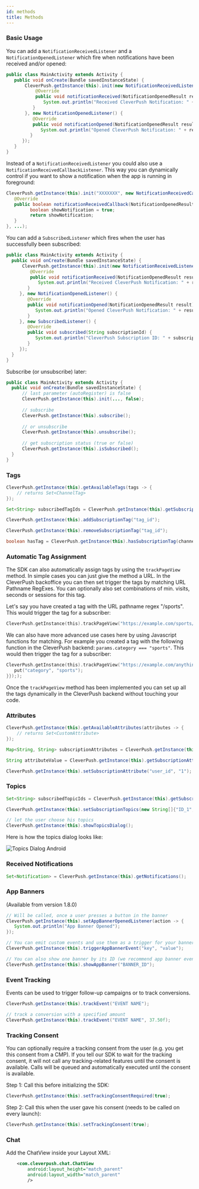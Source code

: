 ```yaml
---
id: methods
title: Methods
---
```


### Basic Usage

You can add a `NotificationReceivedListener` and a `NotificationOpenedListener` which fire when notifications have been received and/or opened:


```java
public class MainActivity extends Activity {
   public void onCreate(Bundle savedInstanceState) {
       CleverPush.getInstance(this).init(new NotificationReceivedListener() {
           @Override
           public void notificationReceived(NotificationOpenedResult result) {
              System.out.println("Received CleverPush Notification: " + result.getNotification().getTitle());
          }
       }, new NotificationOpenedListener() {
          @Override
          public void notificationOpened(NotificationOpenedResult result) {
             System.out.println("Opened CleverPush Notification: " + result.getNotification().getTitle());
         }
      });
   }
}
```


Instead of a `NotificationReceivedListener` you could also use a `NotificationReceivedCallbackListener`. This way you can dynamically control if you want to show a notification when the app is running in foreground:

```java
CleverPush.getInstance(this).init("XXXXXXX", new NotificationReceivedCallbackListener() {
   @Override
   public boolean notificationReceivedCallback(NotificationOpenedResult notificationOpenedResult) {
         boolean showNotification = true;
         return showNotification;
   }
}, ...);
```


You can add a `SubscribedListener` which fires when the user has successfully been subscribed:


```java
public class MainActivity extends Activity {
  public void onCreate(Bundle savedInstanceState) {
      CleverPush.getInstance(this).init(new NotificationReceivedListener() {
         @Override
         public void notificationReceived(NotificationOpenedResult result) {
            System.out.println("Received CleverPush Notification: " + result.getNotification().getTitle());
        }
     }, new NotificationOpenedListener() {
        @Override
        public void notificationOpened(NotificationOpenedResult result) {
           System.out.println("Opened CleverPush Notification: " + result.getNotification().getTitle());
        }
     }, new SubscribedListener() {
        @Override
        public void subscribed(String subscriptionId) {
           System.out.println("CleverPush Subscription ID: " + subscriptionId);+
        }
     });
  }
}
```


Subscribe (or unsubscribe) later:

```java
public class MainActivity extends Activity {
  public void onCreate(Bundle savedInstanceState) {
      // last parameter (autoRegister) is false
      CleverPush.getInstance(this).init(..., false);
      
      // subscribe
      CleverPush.getInstance(this).subscribe();
      
      // or unsubscribe
      CleverPush.getInstance(this).unsubscribe();
      
      // get subscription status (true or false)
      CleverPush.getInstance(this).isSubscribed();
  }
}
```


### Tags

```java
CleverPush.getInstance(this).getAvailableTags(tags -> {
    // returns Set<ChannelTag>
});

Set<String> subscribedTagIds = CleverPush.getInstance(this).getSubscriptionTags();

CleverPush.getInstance(this).addSubscriptionTag("tag_id");

CleverPush.getInstance(this).removeSubscriptionTag("tag_id");

boolean hasTag = CleverPush.getInstance(this).hasSubscriptionTag(channelTags.get(0).getId());
```


### Automatic Tag Assignment

The SDK can also automatically assign tags by using the `trackPageView` method. In simple cases you can just give the method a URL. In the CleverPush backoffice you can then set trigger the tags by matching URL Pathname RegExes. You can optionally also set combinations of min. visits, seconds or sessions for this tag.

Let's say you have created a tag with the URL pathname regex "/sports". This would trigger the tag for a subscriber:

```objective-c
CleverPush.getInstance(this).trackPageView("https://example.com/sports/article-123123");
```

We can also have more advanced use cases here by using Javascript functions for matching. For example you created a tag with the following function in the CleverPush backend: `params.category === "sports"`. This would then trigger the tag for a subscriber:

```objective-c
CleverPush.getInstance(this).trackPageView("https://example.com/anything", new HashMap<String, String>() {{
   put("category", "sports");
}}););
```

Once the `trackPageView` method has been implemented you can set up all the tags dynamically in the CleverPush backend without touching your code.


### Attributes

```java
CleverPush.getInstance(this).getAvailableAttributes(attributes -> {
    // returns Set<CustomAttribute>
});

Map<String, String> subscriptionAttributes = CleverPush.getInstance(this).getSubscriptionAttributes();

String attributeValue = CleverPush.getInstance(this).getSubscriptionAttribute("user_id");

CleverPush.getInstance(this).setSubscriptionAttribute("user_id", "1");
```


### Topics

```java
Set<String> subscribedTopicIds = CleverPush.getInstance(this).getSubscriptionTopics();

CleverPush.getInstance(this).setSubscriptionTopics(new String[]{"ID_1", "ID_2"});

// let the user choose his topics
CleverPush.getInstance(this).showTopicsDialog();
```

Here is how the topics dialog looks like:

![Topics Dialog Android](/img/topics-dialog-android.png)


### Received Notifications

```java
Set<Notification> = CleverPush.getInstance(this).getNotifications();
```


### App Banners

(Available from version 1.8.0)

```java
// Will be called, once a user presses a button in the banner
CleverPush.getInstance(this).setAppBannerOpenedListener(action -> {
   System.out.println("App Banner Opened");
});

// You can emit custom events and use them as a trigger for your banners
CleverPush.getInstance(this).triggerAppBannerEvent("key", "value");

// You can also show one banner by its ID (we recommend app banner events for production usage)
CleverPush.getInstance(this).showAppBanner("BANNER_ID");
```


### Event Tracking

Events can be used to trigger follow-up campaigns or to track conversions.

```java
CleverPush.getInstance(this).trackEvent("EVENT NAME");

// track a conversion with a specified amount
CleverPush.getInstance(this).trackEvent("EVENT NAME", 37.50f);
```


### Tracking Consent

You can optionally require a tracking consent from the user (e.g. you get this consent from a CMP). If you tell our SDK to wait for the tracking consent, it will not call any tracking-related features until the consent is available. Calls will be queued and automatically executed until the consent is available.

Step 1: Call this before initializing the SDK:

```java
CleverPush.getInstance(this).setTrackingConsentRequired(true);
```

Step 2: Call this when the user gave his consent (needs to be called on every launch):

```java
CleverPush.getInstance(this).setTrackingConsent(true);
```


### Chat

Add the ChatView inside your Layout XML:

```xml
    <com.cleverpush.chat.ChatView
        android:layout_height="match_parent"
        android:layout_width="match_parent"
        />
```
